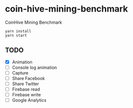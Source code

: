 # coin-hive-mining-benchmark
CoinHive Mining Benchmark

```shell
yarn install
yarn start
```

## TODO
- [x] Animation
- [ ] Console log animation
- [ ] Capture
- [ ] Share Facebook
- [ ] Share Twitter
- [ ] Firebase read
- [ ] Firebase write
- [ ] Google Analytics